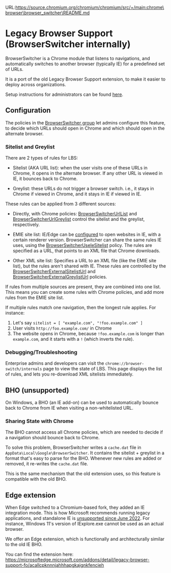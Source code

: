 URL:https://source.chromium.org/chromium/chromium/src/+/main:chrome\browser\browser_switcher\README.md
# Legacy Browser Support (BrowserSwitcher internally)

BrowserSwitcher is a Chrome module that listens to navigations, and
automatically switches to another browser (typically IE) for a predefined set of
URLs.

It is a port of the old Legacy Browser Support extension, to make it easier to
deploy across organizations.

Setup instructions for administrators can be found
[here](https://support.google.com/chrome/a/answer/9270076).

## Configuration

The policies in the [BrowserSwitcher
group](https://www.chromium.org/administrators/policy-list-3#BrowserSwitcher)
let admins configure this feature, to decide which URLs should open in Chrome
and which should open in the alternate browser.

### Sitelist and Greylist

There are 2 types of rules for LBS:

* Sitelist (AKA URL list): when the user visits one of these URLs in Chrome, it
  opens in the alternate browser. If any other URL is viewed in IE, it bounces
  back to Chrome.

* Greylist: these URLs do not trigger a browser switch. i.e., it stays in Chrome
  if viewed in Chrome, and it stays in IE if viewed in IE.

These rules can be applied from 3 different sources:

* Directly, with Chrome policies:
  [BrowserSwitcherUrlList](https://www.chromium.org/administrators/policy-list-3#BrowserSwitcherUrlList)
  and
  [BrowserSwitcherUrlGreylist](https://www.chromium.org/administrators/policy-list-3#BrowserSwitcherUrlGreylist)
  control the sitelist and the greylist, respectively.

* EMIE site list: IE/Edge can be
  [configured](https://docs.microsoft.com/en-us/internet-explorer/ie11-deploy-guide/turn-on-enterprise-mode-and-use-a-site-list)
  to open websites in IE, with a certain renderer version. BrowserSwitcher can
  share the same rules IE uses, using the
  [BrowserSwitcherUseIeSitelist](https://www.chromium.org/administrators/policy-list-3#BrowserSwitcherUseIeSitelist)
  policy. The rules are specified as a URL, that points to an XML file that
  Chrome downloads.

* Other XML site list: Specifies a URL to an XML file (like the EMIE site list),
  but the rules aren't shared with IE. These rules are controlled by the
  [BrowserSwitcherExternalSitelistUrl](https://www.chromium.org/administrators/policy-list-3#BrowserSwitcherExternalSitelistUrl)
  and
  [BrowserSwitcherExternalGreylistUrl](https://www.chromium.org/administrators/policy-list-3#BrowserSwitcherExternalGreylistUrl)
  policies.

If rules from multiple sources are present, they are combined into one
list. This means you can create some rules with Chrome policies, and add more
rules from the EMIE site list.

If multiple rules match one navigation, then the longest rule applies. For
instance:

1. Let's say `sitelist = [ "example.com", "!foo.example.com" ]`
2. User visits `http://foo.example.com/` in Chrome
3. The website opens in Chrome, because `!foo.example.com` is longer than
  `example.com`, and it starts with a `!` (which inverts the rule).

### Debugging/Troubleshooting

Enterprise admins and developers can visit the
`chrome://browser-switch/internals` page to view the state of LBS. This page
displays the list of rules, and lets you re-download XML sitelists immediately.

## BHO (unsupported)

On Windows, a BHO (an IE add-on) can be used to automatically bounce back to
Chrome from IE when visiting a non-whitelisted URL.

### Sharing State with Chrome

The BHO cannot access all Chrome policies, which are needed to decide if a
navigation should bounce back to Chrome.

To solve this problem, BrowserSwitcher writes a `cache.dat` file in
`AppData\Local\Google\BrowserSwitcher`.  It contains the sitelist + greylist in
a format that's easy to parse for the BHO. Whenever new rules are added or
removed, it re-writes the `cache.dat` file.

This is the same mechanism that the old extension uses, so this feature is
compatible with the old BHO.

## Edge extension

When Edge switched to a Chromium-based fork, they added an IE integration mode.
This is how Microsoft recommends running legacy applications, and standalone IE
is [unsupported since June
2022](https://learn.microsoft.com/en-us/lifecycle/faq/internet-explorer-microsoft-edge).
For instance, Windows 11's version of IExplore.exe cannot be used as an actual
browser.

We offer an Edge extension, which is functionally and architecturally similar to
the old IE BHO.

You can find the extension here:
https://microsoftedge.microsoft.com/addons/detail/legacy-browser-support-fo/acallcpknnnjahhhapgkajgnkfencieh
